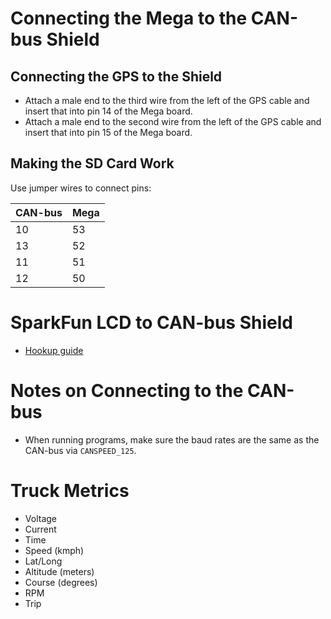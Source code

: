 # Connecting the Mega to the CAN-bus Shield

## Connecting the GPS to the Shield

- Attach a male end to the third wire from the left of the GPS cable and insert that into pin 14 of the Mega board.
- Attach a male end to the second wire from the left of the GPS cable and insert that into pin 15 of the Mega board.

## Making the SD Card Work

Use jumper wires to connect pins:

| CAN-bus | Mega |
|---|---|
|10|53|
|13|52|
|11|51|
|12|50|

# SparkFun LCD to CAN-bus Shield
- [Hookup guide](https://learn.sparkfun.com/tutorials/avr-based-serial-enabled-lcds-hookup-guide/introduction)

# Notes on Connecting to the CAN-bus
- When running programs, make sure the baud rates are the same as the CAN-bus via `CANSPEED_125`.

# Truck Metrics
- Voltage
- Current
- Time
- Speed (kmph)
- Lat/Long
- Altitude (meters)
- Course (degrees)
- RPM
- Trip